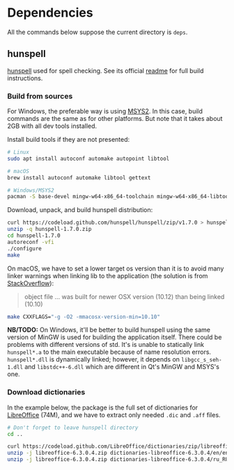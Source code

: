 # Dependencies

All the commands below suppose the current directory is `deps`.

## hunspell

[hunspell](http://hunspell.github.io/) used for spell checking. See its official [readme](https://github.com/hunspell/hunspell) for full build instructions.

### Build from sources

For Windows, the preferable way is using [MSYS2](http://www.msys2.org/). In this case, build commands are the same as for other platforms. But note that it takes about 2GB with all dev tools installed.

Install build tools if they are not presented:

```bash
# Linux
sudo apt install autoconf automake autopoint libtool

# macOS
brew install autoconf automake libtool gettext

# Windows/MSYS2
pacman -S base-devel mingw-w64-x86_64-toolchain mingw-w64-x86_64-libtool unzip
```

Download, unpack, and build hunspell distribution:

```bash
curl https://codeload.github.com/hunspell/hunspell/zip/v1.7.0 > hunspell-1.7.0.zip
unzip -q hunspell-1.7.0.zip
cd hunspell-1.7.0
autoreconf -vfi
./configure
make
```

On macOS, we have to set a lower target os version than it is to avoid many linker warnings when linking lib to the application (the solution is from [StackOverflow](https://stackoverflow.com/questions/43216273/object-file-was-built-for-newer-osx-version-than-being-linked)):

> object file ... was built for newer OSX version (10.12) than being linked (10.10)

```bash
make CXXFLAGS="-g -O2 -mmacosx-version-min=10.10"
```

**NB/TODO:** On Windows, it'll be better to build hunspell using the same version of MinGW is used for building the application itself. There could be problems with different versions of std. It's is unable to statically link `hunspell*.a` to the main executable because of name resolution errors. `hunspell*.dll` is dynamically linked; however, it depends on `libgcc_s_seh-1.dll` and `libstdc++-6.dll` which are different in Qt's MinGW and MSYS's one.

### Download dictionaries

In the example below, the package is the full set of dictionaries for [LibreOffice](https://github.com/LibreOffice/dictionaries) (74M), and we have to extract only needed `.dic` and `.aff` files.

```bash
# Don't forget to leave hunspell directory
cd ..

curl https://codeload.github.com/LibreOffice/dictionaries/zip/libreoffice-6.3.0.4 > libreoffice-6.3.0.4.zip
unzip -j libreoffice-6.3.0.4.zip dictionaries-libreoffice-6.3.0.4/en/en_US.* -d ../bin/dicts
unzip -j libreoffice-6.3.0.4.zip dictionaries-libreoffice-6.3.0.4/ru_RU/ru_RU.* -d ../bin/dicts
```